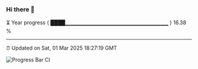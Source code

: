### Hi there 👋

⏳ Year progress { ████▁▁▁▁▁▁▁▁▁▁▁▁▁▁▁▁▁▁▁▁▁▁▁▁▁▁ } 16.38 %

---

⏰ Updated on Sat, 01 Mar 2025 18:27:19 GMT

![Progress Bar CI](https://github.com/ZhaoGui/ZhaoGui/workflows/Progress%20Bar%20CI/badge.svg)
